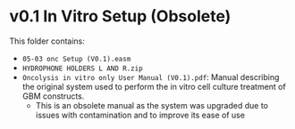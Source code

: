 # v0.1 In Vitro Setup (Obsolete)
This folder contains:
- `05-03 onc Setup (V0.1).easm`
- `HYDROPHONE HOLDERS L AND R.zip`
- `Oncolysis in vitro only User Manual (V0.1).pdf`: Manual describing the original system used to perform the in vitro cell culture treatment of GBM constructs. 
  * This is an obsolete manual as the system was upgraded due to issues with contamination and to improve its ease of use


